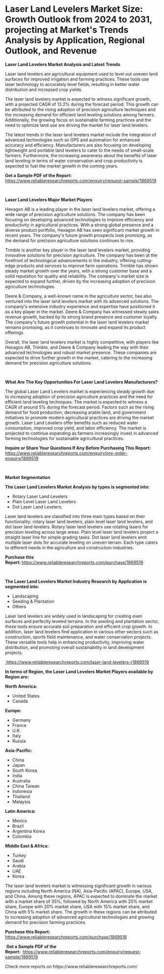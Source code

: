 <p><h1>Laser Land Levelers Market Size: Growth Outlook from 2024 to 2031, projecting at Market's Trends Analysis by Application, Regional Outlook, and Revenue</h1></p><p><strong>Laser Land Levelers Market Analysis and Latest Trends</strong></p>
<p><p>Laser land levelers are agricultural equipment used to level out uneven land surfaces for improved irrigation and farming practices. These tools use laser technology to accurately level fields, resulting in better water distribution and increased crop yields.</p><p>The laser land levelers market is expected to witness significant growth, with a projected CAGR of 13.2% during the forecast period. This growth can be attributed to the rising adoption of precision agriculture techniques and the increasing demand for efficient land leveling solutions among farmers. Additionally, the growing focus on sustainable farming practices and the need to optimize land use are driving the market for laser land levelers.</p><p>The latest trends in the laser land levelers market include the integration of advanced technologies such as GPS and automation for enhanced accuracy and efficiency. Manufacturers are also focusing on developing lightweight and portable land levelers to cater to the needs of small-scale farmers. Furthermore, the increasing awareness about the benefits of laser land leveling in terms of water conservation and crop productivity is expected to fuel the market growth in the coming years.</p></p>
<p><strong>Get a Sample PDF of the Report:&nbsp;</strong> <a href="https://www.reliableresearchreports.com/enquiry/request-sample/1869519">https://www.reliableresearchreports.com/enquiry/request-sample/1869519</a></p>
<p>&nbsp;</p>
<p><strong>Laser Land Levelers Major Market Players</strong></p>
<p><p>Hexagon AB is a leading player in the laser land levelers market, offering a wide range of precision agriculture solutions. The company has been focusing on developing advanced technologies to improve efficiency and productivity in agricultural practices. With a strong global presence and a diverse product portfolio, Hexagon AB has seen significant market growth in recent years. The company's future growth prospects look promising, as the demand for precision agriculture solutions continues to rise.</p><p>Trimble is another key player in the laser land levelers market, providing innovative solutions for precision agriculture. The company has been at the forefront of technological advancements in the industry, offering cutting-edge products and services to improve farm operations. Trimble has shown steady market growth over the years, with a strong customer base and a solid reputation for quality and reliability. The company's market size is expected to expand further, driven by the increasing adoption of precision agriculture technologies.</p><p>Deere & Company, a well-known name in the agriculture sector, has also ventured into the laser land levelers market with its advanced solutions. The company's extensive industry experience and expertise have positioned it as a key player in the market. Deere & Company has witnessed steady sales revenue growth, backed by its strong brand presence and customer loyalty. The company's future growth potential in the laser land levelers market remains promising, as it continues to innovate and expand its product offerings.</p><p>Overall, the laser land levelers market is highly competitive, with players like Hexagon AB, Trimble, and Deere & Company leading the way with their advanced technologies and robust market presence. These companies are expected to drive further growth in the market, catering to the increasing demand for precision agriculture solutions.</p></p>
<p>&nbsp;</p>
<p><strong>What Are The Key Opportunities For Laser Land Levelers Manufacturers?</strong></p>
<p><p>The global Laser Land Levelers market is experiencing steady growth due to increasing adoption of precision agriculture practices and the need for efficient land leveling techniques. The market is expected to witness a CAGR of around 5% during the forecast period. Factors such as the rising demand for food production, decreasing arable land, and government initiatives to promote modern agricultural practices are driving the market growth. Laser Land Levelers offer benefits such as reduced water consumption, improved crop yield, and labor efficiency. The market is projected to continue expanding as farmers increasingly invest in advanced farming technologies for sustainable agricultural practices.</p></p>
<p><strong>Inquire or Share Your Questions If Any Before Purchasing This Report:</strong> <a href="https://www.reliableresearchreports.com/enquiry/pre-order-enquiry/1869519">https://www.reliableresearchreports.com/enquiry/pre-order-enquiry/1869519</a></p>
<p>&nbsp;</p>
<p><strong>Market Segmentation</strong></p>
<p><strong>The Laser Land Levelers Market Analysis by types is segmented into:</strong></p>
<p><ul><li>Rotary Laser Land Levelers</li><li>Plain Level Laser Land Levelers</li><li>Dot Laser Land Levelers</li></ul></p>
<p><p>Laser land levelers are classified into three main types based on their functionality: rotary laser land levelers, plain level laser land levelers, and dot laser land levelers. Rotary laser land levelers use rotating lasers for precision leveling across large areas. Plain level laser land levelers project a straight laser line for simple grading tasks. Dot laser land levelers emit multiple laser dots for accurate leveling on uneven terrain. Each type caters to different needs in the agriculture and construction industries.</p></p>
<p><strong>Purchase this Report:&nbsp;</strong><a href="https://www.reliableresearchreports.com/purchase/1869519">https://www.reliableresearchreports.com/purchase/1869519</a></p>
<p>&nbsp;</p>
<p><strong>The Laser Land Levelers Market Industry Research by Application is segmented into:</strong></p>
<p><ul><li>Landscaping</li><li>Seeding & Plantation</li><li>Others</li></ul></p>
<p><p>Laser land levelers are widely used in landscaping for creating even surfaces and perfectly leveled terrains. In the seeding and plantation sector, these tools ensure accurate soil preparation and efficient crop growth. In addition, laser land levelers find application in various other sectors such as construction, sports field maintenance, and water conservation projects. These versatile tools help in enhancing productivity, improving water distribution, and promoting overall sustainability in land development projects.</p></p>
<p><a href="https://www.reliableresearchreports.com/laser-land-levelers-r1869519">&nbsp;https://www.reliableresearchreports.com/laser-land-levelers-r1869519</a></p>
<p><strong>In terms of Region, the Laser Land Levelers Market Players available by Region are:</strong></p>
<p>
    <p> <strong> North America: </strong>
        <ul>
            <li>United States</li>
            <li>Canada</li>
        </ul>
        </p> 
    <p> <strong> Europe: </strong>
        <ul>
            <li>Germany</li>
            <li>France</li>
            <li>U.K.</li>
            <li>Italy</li>
            <li>Russia</li>
        </ul>
        </p> 
    <p> <strong> Asia-Pacific: </strong>
        <ul>
            <li>China</li>
            <li>Japan</li>
            <li>South Korea</li>
            <li>India</li>
            <li>Australia</li>
            <li>China Taiwan</li>
            <li>Indonesia</li>
            <li>Thailand</li>
            <li>Malaysia</li>
        </ul>
        </p> 
    <p> <strong> Latin America: </strong>
        <ul>
            <li>Mexico</li>
            <li>Brazil</li>
            <li>Argentina Korea</li>
            <li>Colombia</li>
        </ul>
        </p> 
    <p> <strong> Middle East & Africa: </strong>
        <ul>
            <li>Turkey</li>
            <li>Saudi</li>
            <li>Arabia</li>
            <li>UAE</li>
            <li>Korea</li>
        </ul>
    </p>
    </p>
<p><p>The laser land levelers market is witnessing significant growth in various regions including North America (NA), Asia-Pacific (APAC), Europe, USA, and China. Among these regions, APAC is expected to dominate the market with a market share of 35%, followed by North America with 25% market share, Europe with 20% market share, USA with 15% market share, and China with 5% market share. The growth in these regions can be attributed to increasing adoption of advanced agricultural technologies and growing demand for precision farming practices.</p></p>
<p><strong>Purchase this Report: </strong><a href="https://www.reliableresearchreports.com/purchase/1869519">https://www.reliableresearchreports.com/purchase/1869519</a></p>
<p>&nbsp;<strong>Get a Sample PDF of the Report:&nbsp;&nbsp;</strong><a href="https://www.reliableresearchreports.com/enquiry/request-sample/1869519">https://www.reliableresearchreports.com/enquiry/request-sample/1869519</a></p>
<p><strong></strong></p>
<p>Check more reports on https://www.reliableresearchreports.com/</p>